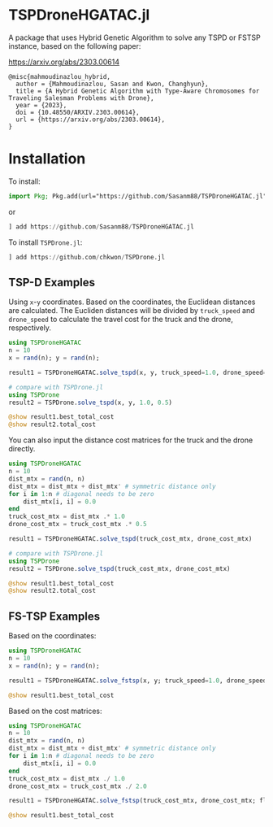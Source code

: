 # TSPDroneHGATAC.jl


A package that uses Hybrid Genetic Algorithm to solve any TSPD or FSTSP instance, based on the following paper:


https://arxiv.org/abs/2303.00614

```
@misc{mahmoudinazlou_hybrid,
  author = {Mahmoudinazlou, Sasan and Kwon, Changhyun},
  title = {A Hybrid Genetic Algorithm with Type-Aware Chromosomes for Traveling Salesman Problems with Drone},
  year = {2023},
  doi = {10.48550/ARXIV.2303.00614},  
  url = {https://arxiv.org/abs/2303.00614},
}
```




# Installation

To install:
```julia
import Pkg; Pkg.add(url="https://github.com/Sasanm88/TSPDroneHGATAC.jl")
```
or
```julia
] add https://github.com/Sasanm88/TSPDroneHGATAC.jl
```


To install `TSPDrone.jl`:
```julia
] add https://github.com/chkwon/TSPDrone.jl
```


## TSP-D Examples 

Using `x`-`y` coordinates. 
Based on the coordinates, the Euclidean distances are calculated. 
The Eucliden distances will be divided by `truck_speed` and `drone_speed` to calculate the travel cost for the truck and the drone, respectively.


```julia
using TSPDroneHGATAC
n = 10 
x = rand(n); y = rand(n);

result1 = TSPDroneHGATAC.solve_tspd(x, y, truck_speed=1.0, drone_speed=2.0)

# compare with TSPDrone.jl
using TSPDrone
result2 = TSPDrone.solve_tspd(x, y, 1.0, 0.5)

@show result1.best_total_cost
@show result2.total_cost
```

You can also input the distance cost matrices for the truck and the drone directly.
```julia
using TSPDroneHGATAC
n = 10 
dist_mtx = rand(n, n)
dist_mtx = dist_mtx + dist_mtx' # symmetric distance only
for i in 1:n # diagonal needs to be zero
    dist_mtx[i, i] = 0.0
end
truck_cost_mtx = dist_mtx .* 1.0
drone_cost_mtx = truck_cost_mtx .* 0.5 

result1 = TSPDroneHGATAC.solve_tspd(truck_cost_mtx, drone_cost_mtx)

# compare with TSPDrone.jl
using TSPDrone
result2 = TSPDrone.solve_tspd(truck_cost_mtx, drone_cost_mtx)

@show result1.best_total_cost
@show result2.total_cost
```


## FS-TSP Examples 


Based on the coordinates:
```julia
using TSPDroneHGATAC
n = 10 
x = rand(n); y = rand(n);

result1 = TSPDroneHGATAC.solve_fstsp(x, y; truck_speed=1.0, drone_speed=2.0, flying_range=0.5, retrieval_time=0.1, launching_time=0.1)

@show result1.best_total_cost
```


Based on the cost matrices:
```julia
using TSPDroneHGATAC
n = 10 
dist_mtx = rand(n, n)
dist_mtx = dist_mtx + dist_mtx' # symmetric distance only
for i in 1:n # diagonal needs to be zero
    dist_mtx[i, i] = 0.0
end
truck_cost_mtx = dist_mtx ./ 1.0
drone_cost_mtx = truck_cost_mtx ./ 2.0 

result1 = TSPDroneHGATAC.solve_fstsp(truck_cost_mtx, drone_cost_mtx; flying_range=0.5, retrieval_time=0.1, launching_time=0.1)

@show result1.best_total_cost
```
